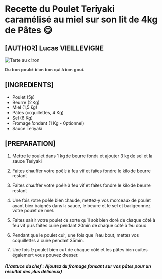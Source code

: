 # Recette du Poulet Teriyaki caramélisé au miel sur son lit de 4kg de Pâtes 😋

## [AUTHOR] Lucas VIEILLEVIGNE

![Tarte au citron](https://www.finedininglovers.fr/sites/g/files/xknfdk1291/files/fdl_content_import_scripts/Original_3720_recette-tarte-au-citron-meringuee_0.jpg "Miam 😋")

Du bon poulet bien bon qui à bon gout.

## [INGREDIENTS]

* Poulet (5p)
* Beurre (2 Kg)
* Miel (1,5 Kg)
* Pâtes (coquillettes, 4 Kg)
* Sel (6 Kg)
* Fromage fondant (1 Kg - Optionnel)
* Sauce Teriyaki

## [PREPARATION]

1. Mettre le poulet dans 1 kg de beurre fondu et ajouter 3 kg de sel et la sauce Teriyaki

2. Faites chauffer votre poêle à feu vif et faites fondre le kilo de beurre restant

3. Faites chauffer votre poêle à feu vif et faites fondre le kilo de beurre restant

4. Une fois votre poêle bien chaude, mettez-y vos morceaux de poulet ayant bien baignés dans la sauce, le beurre et le sel et badigeonnez votre poulet de miel.

5. Faites saisir votre poulet de sorte qu’il soit bien doré de chaque côté à feu vif puis faites cuire pendant 20min de chaque côté à feu doux

6. Pendant que le poulet cuit, une fois que l’eau bout, mettez vos coquillettes à cuire pendant 35min.

7. Une fois le poulet bien cuit de chaque côté et les pâtes bien cuites également vous pouvez dresser.

##### *(L’astuce du chef : Ajoutez du fromage fondant sur vos pâtes pour un résultat des plus délicieux)*